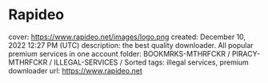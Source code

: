 # Rapideo

cover: https://www.rapideo.net/images/logo.png
created: December 10, 2022 12:27 PM (UTC)
description: the best quality downloader. All popular premium services in one account
folder: BOOKMRKS-MTHRFCKR / PIRACY-MTHRFCKR / ILLEGAL-SERVICES / Sorted
tags: illegal services, premium downloader
url: https://www.rapideo.net